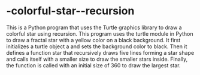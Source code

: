 # -colorful-star--recursion
This is a Python program that uses the Turtle graphics library to draw a colorful star using recursion.
This program uses the turtle module in Python to draw a fractal star with a yellow color on a black background.
It first initializes a turtle object a and sets the background color to black. 
Then it defines a function star that recursively draws five lines forming a star shape and calls itself with a smaller size to draw the smaller stars inside.
Finally, the function is called with an initial size of 360 to draw the largest star.
